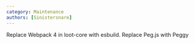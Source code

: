 ```yaml
---
category: Maintenance
authors: [Sinistersnare]
---
```


Replace Webpack 4 in loot-core with esbuild.
Replace Peg.js with Peggy
